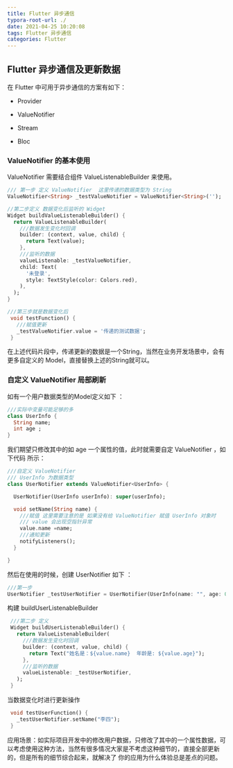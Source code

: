 ```yaml
---
title: Flutter 异步通信
typora-root-url: ./
date: 2021-04-25 10:20:08
tags: Flutter 异步通信
categories: Flutter
---
```


## Flutter 异步通信及更新数据

在 Flutter 中可用于异步通信的方案有如下：

- Provider

  [Provider 异步通信、Provider 状态管理]: https://biglead.blog.csdn.net/article/details/109181691

- ValueNotifier

- Stream 

  [StreamController 的使用详情]: https://biglead.blog.csdn.net/article/details/109153078

- Bloc 

  [BloC 异步通信、BlocBuilder基本使用、BlocProvide 初探]: https://biglead.blog.csdn.net/article/details/109173443

### ValueNotifier 的基本使用

ValueNotifier 需要结合组件 ValueListenableBuilder 来使用。

```dart
/// 第一步 定义 ValueNotifier  这里传递的数据类型为 String
ValueNotifier<String> _testValueNotifier = ValueNotifier<String>('');
```

```dart
//第二步定义 数据变化后监听的 Widget
Widget buildValueListenableBuilder() {
  return ValueListenableBuilder(
    ///数据发生变化时回调
    builder: (context, value, child) {
      return Text(value);
    },
    ///监听的数据
    valueListenable: _testValueNotifier,
    child: Text(
      '未登录',
      style: TextStyle(color: Colors.red),
    ),
  );
}
```

```dart
///第三步就是数据变化后
 void testFunction() {
   ///赋值更新
   _testValueNotifier.value = '传递的测试数据';
 }

```

在上述代码片段中，传递更新的数据是一个String，当然在业务开发场景中，会有更多自定义的 Model，直接替换上述的String就可以。

### 自定义 ValueNotifier 局部刷新

如有一个用户数据类型的Model定义如下 ：

```dart
///实际中变量可能足够的多
class UserInfo {
  String name;
  int age ;
}
```

我们期望只修改其中的如 age 一个属性的值，此时就需要自定 ValueNotifier ，如下代码 所示：

```dart
///自定义 ValueNotifier
/// UserInfo 为数据类型
class UserNotifier extends ValueNotifier<UserInfo> {

  UserNotifier(UserInfo userInfo): super(userInfo);

  void setName(String name) {
    ///赋值 这里需要注意的是 如果没有给 ValueNotifier 赋值 UserInfo 对象时
    /// value 会出现空指针异常
    value.name =name;
    ///通知更新
    notifyListeners();
  }

}
```

然后在使用的时候，创建 UserNotifier 如下 ：

```dart
///第一步
UserNotifier _testUserNotifier = UserNotifier(UserInfo(name: "", age: 0));
```

构建 buildUserListenableBuilder

```dart
 ///第二步 定义
 Widget buildUserListenableBuilder() {
   return ValueListenableBuilder(
     ///数据发生变化时回调
     builder: (context, value, child) {
       return Text("姓名是：${value.name}  年龄是: ${value.age}");
     },
     ///监听的数据
     valueListenable: _testUserNotifier,
   );
 }
```

当数据变化时进行更新操作

```dart
 void testUserFunction() {
   _testUserNotifier.setName("李四");
 }
```

应用场景：如实际项目开发中的修改用户数据，只修改了其中的一个属性数据，可以考虑使用这种方法，当然有很多情况大家是不考虑这种细节的，直接全部更新的，但是所有的细节综合起来，就解决了 你的应用为什么体验总是差点的问题。
